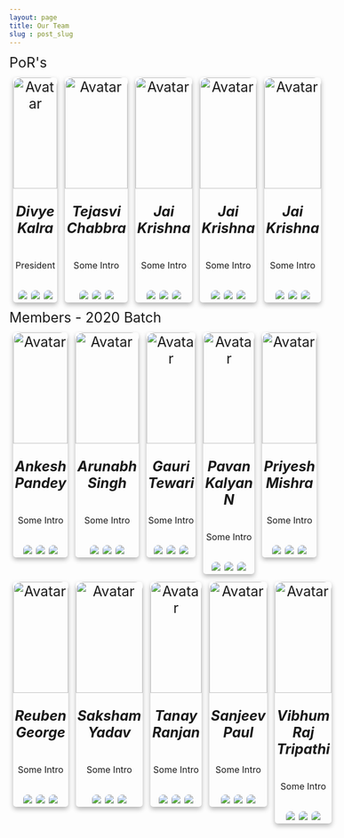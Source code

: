 ```yaml
---
layout: page    
title: Our Team 
slug : post_slug
---
```

<style>

    .card {
    /* Add shadows to create the "card" effect */
    box-shadow: 0 4px 8px 0 rgba(0, 0, 0, 0.3);
    transition: 0.3s;
    border-radius: 5px;
    /* 5px rounded corners */
    width: 25%;
    height: 25%;
    display: inline-block;
    margin: 7px;
}


/* On mouse-over, add a deeper shadow */

.card:hover {
    box-shadow: 0 8px 16px 0 rgba(255, 255, 255, 0.15);
}


/* Add some padding inside the card container */

div.container {
    padding: 1px 3px;
    position: relative;
    bottom : 10px;
    /* border-radius: 25px 25px 0 0; */
}


/* Add rounded corners to the top left and the top right corner of the image */

.card img {
    border-radius: 15px 15px 0 0;
    display: inline-block;
}
.user {
    text-align: center;
    font-size: 25px;
    display: inline-flex;
    flex-direction: row;
    flex-wrap: wrap;
    justify-content: space-between;
}

.user p {
    font-size: 16px
}

@media only screen and (min-width:550px) {
    .user {
        flex-wrap: nowrap;
}
.user-details {
    text-align: left;
    font-size : 25px; 
    margin: 5px auto;
}

.icon-small {
    color: #fff;
    text-align: center
}

.header-icons-small {
    display: flex;
    justify-content: left;
    text-align: center
}

.header-icons-small .icon-small {
    height: 25px;
    padding: 5px;
    border-radius: 50%;
    border: 2px solid #fff;
    transition: all .7s;
    width: 23px;
    font-size: 30px;
    margin: 5px
}

.header-icons-small .icon-small:active,
.header-icons-small .icon-small:hover {
    color: #1a222c;
    background: #fff
}

.header-icons .icon:active,
.header-icons .icon:hover {
    color: #1a222c;
    background: #fff
}

@media only screen and (min-width:550px) {
    .header-icons-small .icon-small {
        width: 19px;
        height: 15px;
        font-size: 21px;
        position: relative;
        bottom: 5px;
        left : 17px;
    }
}
.fa {
    display: inline-block;
    font: 14px "FontAwesome";
    font-size: inherit;
    text-rendering: auto;
    -webkit-font-smoothing: antialiased;
    -moz-osx-font-smoothing: grayscale
}
.fa-envelope:before {
    content: "\f0e0"
}
.fa-github-alt:before {
    content: "\f113"
}
.fa-facebook-square:before {
    content: "\f082"
}


.icon-small {
    color: #fff;
    text-align: center
}

.header-icons-small {
    display: flex;
    justify-content: left;
    text-align: center
}

.header-icons-small .icon-small {
    height: 20px;
    padding: 5px;
    border-radius: 50%;
    border: 2px solid #fff;
    transition: all .7s;
    width: 20px;
    font-size: 10px;
    margin: 5px
}

.header-icons-small .icon-small:active,
.header-icons-small .icon-small:hover {
    color: #1a222c;
    background: #fff
}

.header-icons .icon:active,
.header-icons .icon:hover {
    color: #1a222c;
    background: #fff
}


</style>

<style>
    .trailer {
    width: 200px; /* width of container */
    height: 200px; /* height of container */
    object-fit: cover;
    border: 0px solid black;
    border-radius: 0px;
}
</style>

<div class="user-details">
    PoR's
</div>
<div class="user">
    <div class="card">
        <img class ="trailer" src="{{site.baseurl}}/assets/img/members/Divye Kalra.jpeg" alt="Avatar" style="width:100%">
        <div class="container">
            <h5><b>Divye Kalra</b></h5>
            <p>President</p>
        </div>
        <a aria-label="Send email" href="mailto:textzip@gmail.com"><img src="{{site.baseurl}}/assets/images/message-32.png"></a>
        <a aria-label="My Github" href="https://github.com/TextZip"><img src="{{site.baseurl}}/assets/images/github-9-32.png"></a>
        <a aria-label="My Facebook" href="https://www.facebook.com/jai.krishna.7982"><img src="{{site.baseurl}}/assets/images/facebook-3-32.png"></a>
    </div>
    <div class="card">
        <img class="trailer" src="{{site.baseurl}}/assets/img/members/Tejasvi Chabbra.JPG" alt="Avatar" style="width:100%">
        <div class="container">
            <h5><b>Tejasvi Chabbra</b></h5>
            <p>Some Intro</p>
        </div>
        <a aria-label="Send email" href="mailto:textzip@gmail.com"><img src="{{site.baseurl}}/assets/images/message-32.png"></a>
        <a aria-label="My Github" href="https://github.com/TextZip"><img src="{{site.baseurl}}/assets/images/github-9-32.png"></a>
        <a aria-label="My Facebook" href="https://www.facebook.com/jai.krishna.7982"><img src="{{site.baseurl}}/assets/images/facebook-3-32.png"></a>
    </div>
    <div class="card">
        <img class="trailer" src="https://github.com/TextZip.png" alt="Avatar" style="width:100%">
        <div class="container">
            <h5><b>Jai Krishna</b></h5>
            <p>Some Intro</p>
        </div>
        <a aria-label="Send email" href="mailto:textzip@gmail.com"><img src="{{site.baseurl}}/assets/images/message-32.png"></a>
        <a aria-label="My Github" href="https://github.com/TextZip"><img src="{{site.baseurl}}/assets/images/github-9-32.png"></a>
        <a aria-label="My Facebook" href="https://www.facebook.com/jai.krishna.7982"><img src="{{site.baseurl}}/assets/images/facebook-3-32.png"></a>
    </div>
    <div class="card">
        <img class="trailer" src="https://github.com/TextZip.png" alt="Avatar" style="width:100%">
        <div class="container">
            <h5><b>Jai Krishna</b></h5>
            <p>Some Intro</p>
        </div>
        <a aria-label="Send email" href="mailto:textzip@gmail.com"><img src="{{site.baseurl}}/assets/images/message-32.png"></a>
        <a aria-label="My Github" href="https://github.com/TextZip"><img src="{{site.baseurl}}/assets/images/github-9-32.png"></a>
        <a aria-label="My Facebook" href="https://www.facebook.com/jai.krishna.7982"><img src="{{site.baseurl}}/assets/images/facebook-3-32.png"></a>
    </div>
    <div class="card">
        <img class="trailer" src="https://github.com/TextZip.png" alt="Avatar" style="width:100%">
        <div class="container">
            <h5><b>Jai Krishna</b></h5>
            <p>Some Intro</p>
        </div>
        <a aria-label="Send email" href="mailto:textzip@gmail.com"><img src="{{site.baseurl}}/assets/images/message-32.png"></a>
        <a aria-label="My Github" href="https://github.com/TextZip"><img src="{{site.baseurl}}/assets/images/github-9-32.png"></a>
        <a aria-label="My Facebook" href="https://www.facebook.com/jai.krishna.7982"><img src="{{site.baseurl}}/assets/images/facebook-3-32.png"></a>
    </div>
</div>

<div class="user-details">
    Members - 2020 Batch
</div>

<div class="user">
    <div class="card">
        <img class="trailer" src="{{site.baseurl}}/assets/img/members/Ankesh Pandey.jpg" alt="Avatar" style="width:100%">
        <div class="container">
            <h5><b>Ankesh Pandey</b></h5>
            <p>Some Intro</p>
        </div>
        <a aria-label="Send email" href="mailto:textzip@gmail.com"><img src="{{site.baseurl}}/assets/images/message-32.png"></a>
        <a aria-label="My Github" href="https://github.com/TextZip"><img src="{{site.baseurl}}/assets/images/github-9-32.png"></a>
        <a aria-label="My Facebook" href="https://www.facebook.com/jai.krishna.7982"><img src="{{site.baseurl}}/assets/images/facebook-3-32.png"></a>
    </div>
       <div class="card">
        <img class="trailer" src="{{site.baseurl}}/assets/img/members/Arunabh Singh.jpg" alt="Avatar" style="width:100%">
        <div class="container">
            <h5><b>Arunabh Singh</b></h5>
            <p>Some Intro</p>
        </div>
        <a aria-label="Send email" href="mailto:textzip@gmail.com"><img src="{{site.baseurl}}/assets/images/message-32.png"></a>
        <a aria-label="My Github" href="https://github.com/TextZip"><img src="{{site.baseurl}}/assets/images/github-9-32.png"></a>
        <a aria-label="My Facebook" href="https://www.facebook.com/jai.krishna.7982"><img src="{{site.baseurl}}/assets/images/facebook-3-32.png"></a>
    </div>
    <div class="card">
        <img class="trailer" src="{{site.baseurl}}/assets/img/members/Gauri Tewari.jpg" alt="Avatar" style="width:100%">
        <div class="container">
            <h5><b>Gauri Tewari</b></h5>
            <p>Some Intro</p>
        </div>
        <a aria-label="Send email" href="mailto:textzip@gmail.com"><img src="{{site.baseurl}}/assets/images/message-32.png"></a>
        <a aria-label="My Github" href="https://github.com/TextZip"><img src="{{site.baseurl}}/assets/images/github-9-32.png"></a>
        <a aria-label="My Facebook" href="https://www.facebook.com/jai.krishna.7982"><img src="{{site.baseurl}}/assets/images/facebook-3-32.png"></a>
    </div>
    <div class="card">
        <img class="trailer" src="{{site.baseurl}}/assets/img/members/Pavan Kalyan N.jpg" alt="Avatar" style="width:100%">
        <div class="container">
            <h5><b>Pavan Kalyan N</b></h5>
            <p>Some Intro</p>
        </div>
        <a aria-label="Send email" href="mailto:textzip@gmail.com"><img src="{{site.baseurl}}/assets/images/message-32.png"></a>
        <a aria-label="My Github" href="https://github.com/TextZip"><img src="{{site.baseurl}}/assets/images/github-9-32.png"></a>
        <a aria-label="My Facebook" href="https://www.facebook.com/jai.krishna.7982"><img src="{{site.baseurl}}/assets/images/facebook-3-32.png"></a>
    </div>
    <div class="card">
        <img class="trailer" src="{{site.baseurl}}/assets/img/members/Priyesh Mishra.jpg" alt="Avatar" style="width:100%">
        <div class="container">
            <h5><b>Priyesh Mishra</b></h5>
            <p>Some Intro</p>
        </div>
        <a aria-label="Send email" href="mailto:textzip@gmail.com"><img src="{{site.baseurl}}/assets/images/message-32.png"></a>
        <a aria-label="My Github" href="https://github.com/TextZip"><img src="{{site.baseurl}}/assets/images/github-9-32.png"></a>
        <a aria-label="My Facebook" href="https://www.facebook.com/jai.krishna.7982"><img src="{{site.baseurl}}/assets/images/facebook-3-32.png"></a>
    </div>
</div>
<div class="user">
    <div class="card">
        <img class="trailer" src="{{site.baseurl}}/assets/img/members/Reuben George.png" alt="Avatar" style="width:100%">
        <div class="container">
            <h5><b>Reuben George</b></h5>
            <p>Some Intro</p>
        </div>
        <a aria-label="Send email" href="mailto:textzip@gmail.com"><img src="{{site.baseurl}}/assets/images/message-32.png"></a>
        <a aria-label="My Github" href="https://github.com/TextZip"><img src="{{site.baseurl}}/assets/images/github-9-32.png"></a>
        <a aria-label="My Facebook" href="https://www.facebook.com/jai.krishna.7982"><img src="{{site.baseurl}}/assets/images/facebook-3-32.png"></a>
    </div>
    <div class="card">
        <img class="trailer" src="{{site.baseurl}}/assets/img/members/Saksham Yadav.jpg" alt="Avatar" style="width:100%">
        <div class="container">
            <h5><b>Saksham Yadav</b></h5>
            <p>Some Intro</p>
        </div>
        <a aria-label="Send email" href="mailto:textzip@gmail.com"><img src="{{site.baseurl}}/assets/images/message-32.png"></a>
        <a aria-label="My Github" href="https://github.com/TextZip"><img src="{{site.baseurl}}/assets/images/github-9-32.png"></a>
        <a aria-label="My Facebook" href="https://www.facebook.com/jai.krishna.7982"><img src="{{site.baseurl}}/assets/images/facebook-3-32.png"></a>
    </div>
    <div class="card">
        <img class="trailer" src="{{site.baseurl}}/assets/img/members/Tanay Ranjan.jpg" alt="Avatar" style="width:100%">
        <div class="container">
            <h5><b>Tanay Ranjan</b></h5>
            <p>Some Intro</p>
        </div>
        <a aria-label="Send email" href="mailto:textzip@gmail.com"><img src="{{site.baseurl}}/assets/images/message-32.png"></a>
        <a aria-label="My Github" href="https://github.com/TextZip"><img src="{{site.baseurl}}/assets/images/github-9-32.png"></a>
        <a aria-label="My Facebook" href="https://www.facebook.com/jai.krishna.7982"><img src="{{site.baseurl}}/assets/images/facebook-3-32.png"></a>
    </div>
    <div class="card">
        <img class="trailer" src="{{site.baseurl}}/assets/img/members/Thathapudi Sanjeev Paul Joel.jpg" alt="Avatar" style="width:100%">
        <div class="container">
            <h5><b>Sanjeev Paul</b></h5>
            <p>Some Intro</p>
        </div>
        <a aria-label="Send email" href="mailto:textzip@gmail.com"><img src="{{site.baseurl}}/assets/images/message-32.png"></a>
        <a aria-label="My Github" href="https://github.com/TextZip"><img src="{{site.baseurl}}/assets/images/github-9-32.png"></a>
        <a aria-label="My Facebook" href="https://www.facebook.com/jai.krishna.7982"><img src="{{site.baseurl}}/assets/images/facebook-3-32.png"></a>
    </div>
    <div class="card">
        <img class="trailer" src="{{site.baseurl}}/assets/img/members/Vibhum Raj Tripathi.jpg" alt="Avatar" style="width:100%">
        <div class="container">
            <h5><b>Vibhum Raj Tripathi</b></h5>
            <p>Some Intro</p>
        </div>
        <a aria-label="Send email" href="mailto:textzip@gmail.com"><img src="{{site.baseurl}}/assets/images/message-32.png"></a>
        <a aria-label="My Github" href="https://github.com/TextZip"><img src="{{site.baseurl}}/assets/images/github-9-32.png"></a>
        <a aria-label="My Facebook" href="https://www.facebook.com/jai.krishna.7982"><img src="{{site.baseurl}}/assets/images/facebook-3-32.png"></a>
    </div>
</div>
